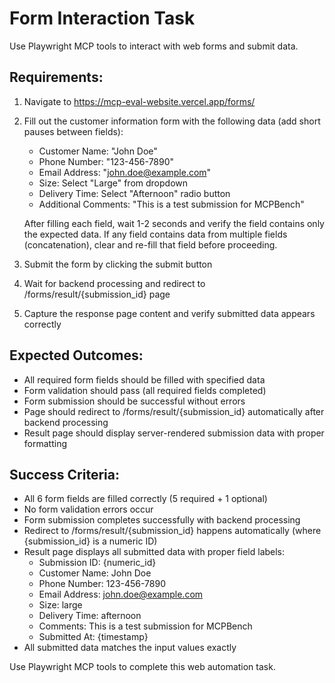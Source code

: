 # Form Interaction Task

Use Playwright MCP tools to interact with web forms and submit data.

## Requirements:

1. Navigate to https://mcp-eval-website.vercel.app/forms/
2. Fill out the customer information form with the following data (add short pauses between fields):
   - Customer Name: "John Doe"
   - Phone Number: "123-456-7890" 
   - Email Address: "john.doe@example.com"
   - Size: Select "Large" from dropdown
   - Delivery Time: Select "Afternoon" radio button  
   - Additional Comments: "This is a test submission for MCPBench"
   
   After filling each field, wait 1-2 seconds and verify the field contains only the expected data. If any field contains data from multiple fields (concatenation), clear and re-fill that field before proceeding.

3. Submit the form by clicking the submit button
4. Wait for backend processing and redirect to /forms/result/{submission_id} page
5. Capture the response page content and verify submitted data appears correctly

## Expected Outcomes:

- All required form fields should be filled with specified data
- Form validation should pass (all required fields completed)
- Form submission should be successful without errors
- Page should redirect to /forms/result/{submission_id} automatically after backend processing
- Result page should display server-rendered submission data with proper formatting

## Success Criteria:

- All 6 form fields are filled correctly (5 required + 1 optional)
- No form validation errors occur
- Form submission completes successfully with backend processing
- Redirect to /forms/result/{submission_id} happens automatically (where {submission_id} is a numeric ID)
- Result page displays all submitted data with proper field labels:
  - Submission ID: {numeric_id}
  - Customer Name: John Doe
  - Phone Number: 123-456-7890
  - Email Address: john.doe@example.com
  - Size: large
  - Delivery Time: afternoon
  - Comments: This is a test submission for MCPBench
  - Submitted At: {timestamp}
- All submitted data matches the input values exactly

Use Playwright MCP tools to complete this web automation task.
